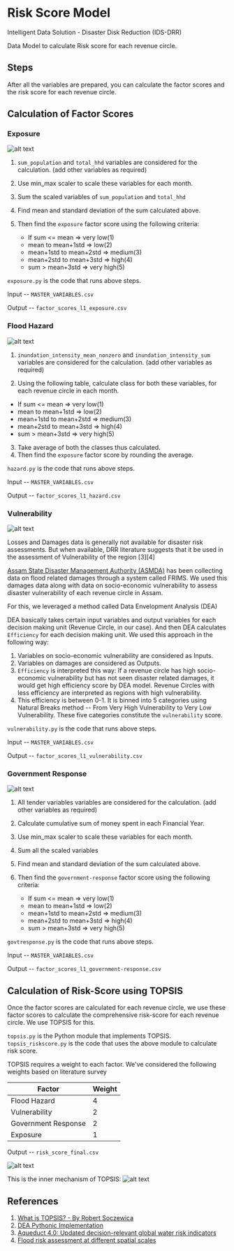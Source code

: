 # Risk Score Model

Intelligent Data Solution - Disaster Disk Reduction (IDS-DRR)

Data Model to calculate Risk score for each revenue circle.
## Steps

After all the variables are prepared, you can calculate the factor scores and the risk score for each revenue circle.

## Calculation of Factor Scores

### Exposure

![alt text](docs/exposure.jpg)

1. `sum_population` and `total_hhd` variables are considered for the calculation. (add other variables as required)
2. Use min_max scaler to scale these variables for each month.
3. Sum the scaled variables of `sum_population` and `total_hhd`
4. Find mean and standard deviation of the sum calculated above.
5. Then find the `exposure` factor score using the following criteria:

    - If sum <= mean => very low(1) 
    - mean to mean+1std => low(2)
    - mean+1std to mean+2std => medium(3)
    - mean+2std to mean+3std => high(4)
    - sum > mean+3std => very high(5)

`exposure.py` is the code that runs above steps.

Input -- `MASTER_VARIABLES.csv`

Output -- `factor_scores_l1_exposure.csv`

### Flood Hazard
![alt text](docs/hazard.jpg)

1. `inundation_intensity_mean_nonzero` and `inundation_intensity_sum` variables are considered for the calculation. (add other variables as required)

2. Using the following table, calculate class for both these variables, for each revenue circle in each month.

- If sum <= mean => very low(1) 
- mean to mean+1std => low(2)
- mean+1std to mean+2std => medium(3)
- mean+2std to mean+3std => high(4)
- sum > mean+3std => very high(5)

3. Take average of both the classes thus calculated.
4. Then find the `exposure` factor score by rounding the average.

`hazard.py` is the code that runs above steps.

Input -- `MASTER_VARIABLES.csv`

Output -- `factor_scores_l1_hazard.csv`


### Vulnerability
![alt text](docs/vulnerability.jpg)

Losses and Damages data is generally not available for disaster risk assessments. But when available, DRR literature suggests that it be used in the assessment of Vulnerability of the region [3][4]

[Assam State Disaster Management Authority (ASMDA)](sdmassam.nic.in) has been collecting data on flood related damages through a system called FRIMS. We used this damages data along with data on socio-economic vulnerability to assess disaster vulnerability of each revenue circle in Assam. 

For this, we leveraged a method called Data Envelopment Analysis (DEA)

DEA basically takes certain input variables and output variables for each decision making unit (Revenue Circle, in our case). And then DEA calculates `Efficiency` for each decision making unit. We used this approach in the following way:

1. Variables on socio-economic vulnerability are considered as Inputs.
2. Variables on damages are considered as Outputs.
3. `Efficiency` is interpreted this way: If a revenue circle has high socio-economic vulnerability but has not seen disaster related damages, it would get high efficiency score by DEA model. Revenue Circles with less efficiency are interpreted as regions with high vulnerability.
4. This efficiency is between 0-1. It is binned into 5 categories using Natural Breaks method -- From Very High Vulnerability to Very Low Vulnerability. These five categories constitute the `vulnerability` score.

`vulnerability.py` is the code that runs above steps.

Input -- `MASTER_VARIABLES.csv`

Output -- `factor_scores_l1_vulnerability.csv`


### Government Response
![alt text](docs/response.jpg)

1. All tender variables variables are considered for the calculation. (add other variables as required)
2. Calculate cumulative sum of money spent in each Financial Year.
2. Use min_max scaler to scale these variables for each month.
3. Sum all the scaled variables
4. Find mean and standard deviation of the sum calculated above.
5. Then find the `government-response` factor score using the following criteria:

    - If sum <= mean => very low(1) 
    - mean to mean+1std => low(2)
    - mean+1std to mean+2std => medium(3)
    - mean+2std to mean+3std => high(4)
    - sum > mean+3std => very high(5)

`govtresponse.py` is the code that runs above steps.

Input -- `MASTER_VARIABLES.csv`

Output -- `factor_scores_l1_government-response.csv`

## Calculation of Risk-Score using TOPSIS

Once the factor scores are calculated for each revenue circle, we use these factor scores to calculate the comprehensive risk-score for each revenue circle. We use TOPSIS for this.

`topsis.py` is the Python module that implements TOPSIS.<br>
`topsis_riskscore.py` is the code that uses the above module to calculate risk score.

TOPSIS requires a weight to each factor. We've considered the following weights based on literature survey

| Factor   | Weight |
| -------- | ------- |
| Flood Hazard  | 4    |
| Vulnerability | 2     |
| Government Response    | 2    |
| Exposure    | 1   |

Output -- `risk_score_final.csv`

![alt text](docs/TOPSIS_RISK.jpg)

This is the inner mechanism of TOPSIS:
![alt text](docs/topsis.png)

## References
1. [What is TOPSIS? - By Robert Soczewica](https://robertsoczewica.medium.com/what-is-topsis-b05c50b3cd05)
2. [DEA Pythonic Implementation](https://github.com/wurmen/DEA/tree/master/Functions/basic_DEA_data%26code)
3. [Aqueduct 4.0: Updated decision-relevant global water risk indicators](https://www.wri.org/research/aqueduct-40-updated-decision-relevant-global-water-risk-indicators)
4. [Flood risk assessment at different spatial scales](https://link.springer.com/article/10.1007/s11027-015-9654-z)